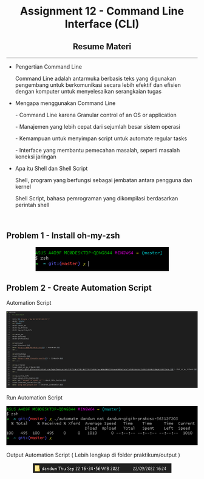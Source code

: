 <h1 align="center">Assignment 12 - Command Line Interface (CLI)</h1>
<h2 align="center">Resume Materi</h2>
<hr>

<ul>
    <li>Pengertian Command Line</li>
        <p>Command Line adalah antarmuka berbasis teks yang digunakan pengembang untuk berkomunikasi secara lebih efektif dan efisien dengan komputer untuk menyelesaikan serangkaian tugas</p>
    <li>Mengapa menggunakan Command Line</li>
        <p>- Command Line karena Granular control of an OS or application</p>
        <p>- Manajemen yang lebih cepat dari sejumlah besar sistem operasi</p>
        <p>- Kemampuan untuk menyimpan script untuk automate regular tasks</p>
        <p>- Interface yang membantu pemecahan masalah, seperti masalah koneksi jaringan</p>
    <li>Apa itu Shell dan Shell Script</li>
        <p>Shell, program yang berfungsi sebagai jembatan antara pengguna dan kernel</p>
        <p>Shell Script, bahasa pemrograman yang dikompilasi berdasarkan perintah shell</p>
</ul>
<br>

<h2>Problem 1 - Install oh-my-zsh</h2>
<p align="center">
    <img src="screenshots/problem_1.png">
    <br>
</p>

<h2>Problem 2 - Create Automation Script</h2>
<p>Automation Script</p>
<p align="center">
    <img src="screenshots/problem_2.png">
    <br>
</p>
<p>Run Automation Script</p>
<p align="center">
    <img src="screenshots/problem_3.png">
    <br>
</p>
<p>Output Automation Script ( Lebih lengkap di folder praktikum/output )</p>
<p align="center">
    <img src="screenshots/problem_4.png">
    <br>
</p>
